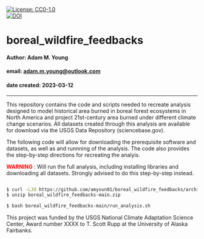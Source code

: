 
[![License: CC0-1.0](https://img.shields.io/badge/License-CC0_1.0-green.svg)](https://creativecommons.org/publicdomain/zero/1.0/)  
[![DOI](https://zenodo.org/badge/DOI/10.5281/zenodo.7761882.svg)](https://doi.org/10.5281/zenodo.7761882) 

# boreal_wildfire_feedbacks  

#### Author: Adam M. Young  
#### email: adam.m.young@outlook.com  
#### date created: 2023-03-12
---
This repository contains the code and scripts needed to recreate analysis
designed to model historical area burned in boreal forest ecosystems in North
America and project 21st-century area burned under different climate change 
scenarios. All datasets created through this analysis are available for download
via the USGS Data Repository (sciencebase.gov).  


The following code will allow for downloading the prerequisite software and datasets, 
as well as and runnning of the analysis. The code also provides the step-by-step directions for recreating the analyis. 


<span style="color:red"> **WARNING** </span>: Will run the full analysis, including installing libraries and 
downloading all datasets. Strongly advised to do this step-by-step instead.

```bash

$ curl -LJO https://github.com/amyoun01/boreal_wildfire_feedbacks/archive/refs/heads/main.zip
$ unzip boreal_wildfire_feedbacks-main.zip

$ bash boreal_wildfire_feedbacks-main/run_analysis.sh

```


This project was funded by the USGS National Climate Adaptation Science Center, 
Award number XXXX to T. Scott Rupp at the University of Alaska Fairbanks.  
